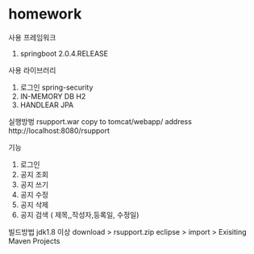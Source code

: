 # homework

사용 프레임워크
1. springboot 2.0.4.RELEASE

사용 라이브러리
1. 로그인
   spring-security
2. IN-MEMORY DB
   H2
3. HANDLEAR
   JPA
   
 실행방벙
 rsupport.war copy to  tomcat/webapp/
 address
 http://localhost:8080/rsupport
 
 기능
 1. 로그인
 2. 공지 조회
 3. 공지 쓰기
 4. 공지 수정
 5. 공지 삭제
 6. 공지 검색 ( 제목,,작성자,등록일, 수정일)
 
 빌드방법
 jdk1.8 이상
 download > rsupport.zip
 eclipse > import > Exisiting Maven Projects
